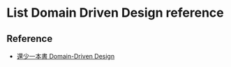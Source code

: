 # List Domain Driven Design reference

## Reference
  - [還少一本書 Domain-Driven Design](http://teddy-chen-tw.blogspot.com/2013/07/domain-driven-design.html)
